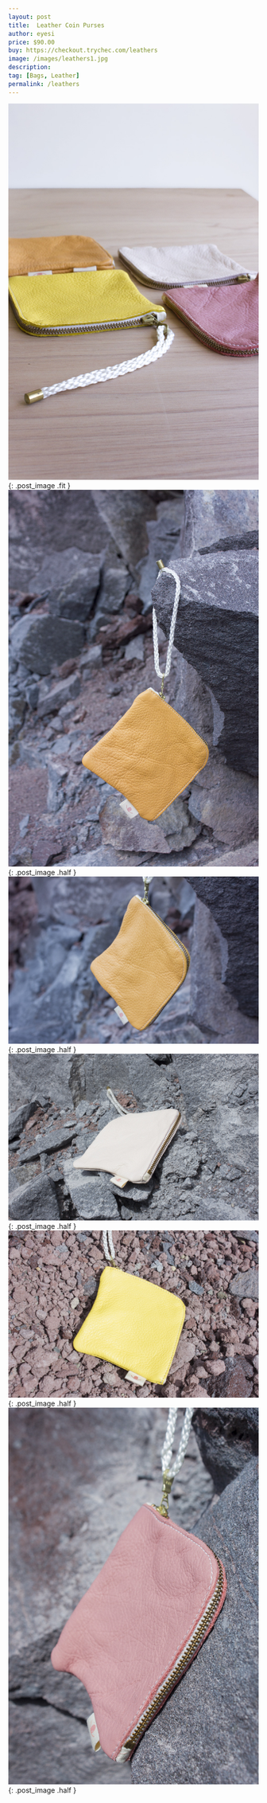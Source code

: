 ```yaml
---
layout: post
title:  Leather Coin Purses
author: eyesi
price: $90.00
buy: https://checkout.trychec.com/leathers
image: /images/leathers1.jpg
description:
tag: [Bags, Leather]
permalink: /leathers
---
```

![](/images/leathers2.jpg){: .post_image .fit }
![](/images/leathers3.jpg){: .post_image .half }
![](/images/leathers4.jpg){: .post_image .half }
![](/images/leathers5.jpg){: .post_image .half }
![](/images/leathers6.jpg){: .post_image .half }
![](/images/leathers7.jpg){: .post_image .half }